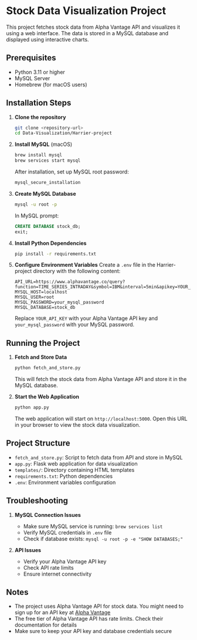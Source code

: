 # Stock Data Visualization Project

This project fetches stock data from Alpha Vantage API and visualizes it using a web interface. The data is stored in a MySQL database and displayed using interactive charts.

## Prerequisites

- Python 3.11 or higher
- MySQL Server
- Homebrew (for macOS users)

## Installation Steps

1. **Clone the repository**
   ```bash
   git clone <repository-url>
   cd Data-Visualization/Harrier-project
   ```

2. **Install MySQL** (macOS)
   ```bash
   brew install mysql
   brew services start mysql
   ```
   After installation, set up MySQL root password:
   ```bash
   mysql_secure_installation
   ```

3. **Create MySQL Database**
   ```bash
   mysql -u root -p
   ```
   In MySQL prompt:
   ```sql
   CREATE DATABASE stock_db;
   exit;
   ```

4. **Install Python Dependencies**
   ```bash
   pip install -r requirements.txt
   ```

5. **Configure Environment Variables**
   Create a `.env` file in the Harrier-project directory with the following content:
   ```
   API_URL=https://www.alphavantage.co/query?function=TIME_SERIES_INTRADAY&symbol=IBM&interval=5min&apikey=YOUR_API_KEY
   MYSQL_HOST=localhost
   MYSQL_USER=root
   MYSQL_PASSWORD=your_mysql_password
   MYSQL_DATABASE=stock_db
   ```
   Replace `YOUR_API_KEY` with your Alpha Vantage API key and `your_mysql_password` with your MySQL password.

## Running the Project

1. **Fetch and Store Data**
   ```bash
   python fetch_and_store.py
   ```
   This will fetch the stock data from Alpha Vantage API and store it in the MySQL database.

2. **Start the Web Application**
   ```bash
   python app.py
   ```
   The web application will start on `http://localhost:5000`. Open this URL in your browser to view the stock data visualization.

## Project Structure

- `fetch_and_store.py`: Script to fetch data from API and store in MySQL
- `app.py`: Flask web application for data visualization
- `templates/`: Directory containing HTML templates
- `requirements.txt`: Python dependencies
- `.env`: Environment variables configuration

## Troubleshooting

1. **MySQL Connection Issues**
   - Make sure MySQL service is running: `brew services list`
   - Verify MySQL credentials in `.env` file
   - Check if database exists: `mysql -u root -p -e "SHOW DATABASES;"`

2. **API Issues**
   - Verify your Alpha Vantage API key
   - Check API rate limits
   - Ensure internet connectivity

## Notes

- The project uses Alpha Vantage API for stock data. You might need to sign up for an API key at [Alpha Vantage](https://www.alphavantage.co/support/#api-key)
- The free tier of Alpha Vantage API has rate limits. Check their documentation for details
- Make sure to keep your API key and database credentials secure
